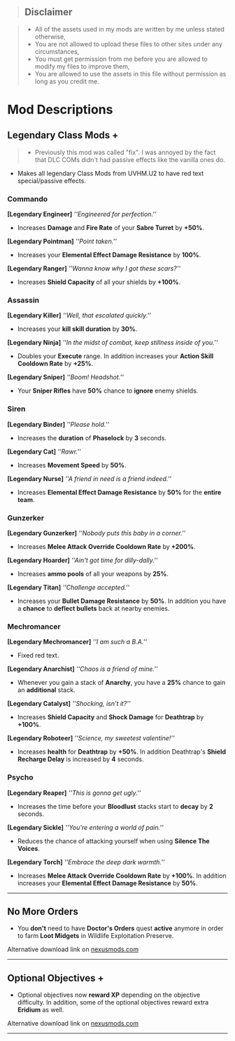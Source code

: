 > ## Disclaimer

> - All of the assets used in my mods are written by me unless stated otherwise,
> - You are not allowed to upload these files to other sites under any circumstances,
> - You must get permission from me before you are allowed to modify my files to improve them,
> - You are allowed to use the assets in this file without permission as long as you credit me.

# Mod Descriptions

## Legendary Class Mods +

> - Previously this mod was called "fix". I was annoyed by the fact that DLC COMs didn't had passive effects like the vanilla ones do.
- Makes all legendary Class Mods from UVHM.U2 to have red text special/passive effects.

### Commando

**[Legendary Engineer]** *''Engineered for perfection.''*
- Increases **Damage** and **Fire Rate** of your **Sabre Turret** by **+50%**.

**[Legendary Pointman]** *''Point taken.''*
- Increases your **Elemental Effect Damage Resistance** by **100%**.

**[Legendary Ranger]** *''Wanna know why I got these scars?''*
- Increases **Shield Capacity** of all your shields by **+100%**.

### Assassin

**[Legendary Killer]** *''Well, that escalated quickly.''*
- Increases your **kill skill duration** by **30%**.

**[Legendary Ninja]** *''In the midst of combat, keep stillness inside of you.''*
- Doubles your **Execute** range. In addition increases your **Action Skill Cooldown Rate** by **+25%**.

**[Legendary Sniper]** *''Boom! Headshot.''*
- Your **Sniper Rifles** have **50%** chance to **ignore** enemy shields.

### Siren

**[Legendary Binder]** *''Please hold.''*
- Increases the **duration** of **Phaselock** by **3** seconds.

**[Legendary Cat]** *''Rawr.''*
- Increases **Movement Speed** by **50%**.

**[Legendary Nurse]** *''A friend in need is a friend indeed.''*
- Increases **Elemental Effect Damage Resistance** by **50%** for the **entire team**.

### Gunzerker

**[Legendary Gunzerker]** *''Nobody puts this baby in a corner.''*
- Increases **Melee Attack Override Cooldown Rate** by **+200%**.

**[Legendary Hoarder]** *''Ain't got time for dilly-dally.''*
- Increases **ammo pools** of all your weapons by **25%**.

**[Legendary Titan]** *''Challenge accepted.''*
- Increases your **Bullet Damage Resistance** by **50%**. In addition you have a **chance** to **deflect bullets** back at nearby enemies.

### Mechromancer

**[Legendary Mechromancer]** *''I am such a B.A.''*
- Fixed red text.

**[Legendary Anarchist]** *''Chaos is a friend of mine.''*
- Whenever you gain a stack of **Anarchy**, you have a **25%** chance to gain an **additional** stack.

**[Legendary Catalyst]** *''Shocking, isn't it?''*
- Increases **Shield Capacity** and **Shock Damage** for **Deathtrap** by **+100%**.

**[Legendary Roboteer]** *''Science, my sweetest valentine!''*
- Increases **health** for **Deathtrap** by **+50%**. In addition Deathtrap's **Shield Recharge Delay** is increased by **4** seconds.

### Psycho

**[Legendary Reaper]** *''This is gonna get ugly.''*
- Increases the time before your **Bloodlust** stacks start to **decay** by **2** seconds.

**[Legendary Sickle]** *''You're entering a world of pain.''*
- Reduces the chance of attacking yourself when using **Silence The Voices**.

**[Legendary Torch]** *''Embrace the deep dark warmth.''*
- Increases **Melee Attack Override Cooldown Rate** by **+100%**. In addition increases your **Elemental Effect Damage Resistance** by **50%**.

***

## No More Orders

- You **don't** need to have **Doctor's Orders** quest **active** anymore in order to farm **Loot Midgets** in Wildlife Exploitation Preserve.

Alternative download link on [nexusmods.com](https://www.nexusmods.com/borderlands2/mods/65)

***

## Optional Objectives +

- Optional objectives now **reward XP** depending on the objective difficulty. In addition, some of the optional objectives reward extra **Eridium** as well. 

Alternative download link on [nexusmods.com](https://www.nexusmods.com/borderlands2/mods/66)

***



